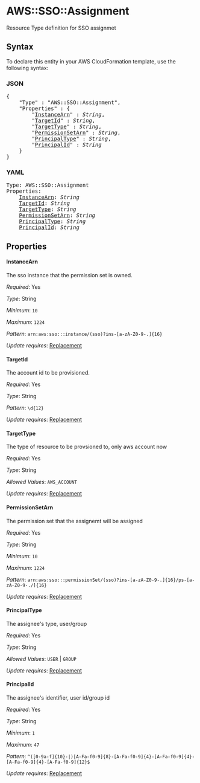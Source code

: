 # AWS::SSO::Assignment

Resource Type definition for SSO assignmet

## Syntax

To declare this entity in your AWS CloudFormation template, use the following syntax:

### JSON

<pre>
{
    "Type" : "AWS::SSO::Assignment",
    "Properties" : {
        "<a href="#instancearn" title="InstanceArn">InstanceArn</a>" : <i>String</i>,
        "<a href="#targetid" title="TargetId">TargetId</a>" : <i>String</i>,
        "<a href="#targettype" title="TargetType">TargetType</a>" : <i>String</i>,
        "<a href="#permissionsetarn" title="PermissionSetArn">PermissionSetArn</a>" : <i>String</i>,
        "<a href="#principaltype" title="PrincipalType">PrincipalType</a>" : <i>String</i>,
        "<a href="#principalid" title="PrincipalId">PrincipalId</a>" : <i>String</i>
    }
}
</pre>

### YAML

<pre>
Type: AWS::SSO::Assignment
Properties:
    <a href="#instancearn" title="InstanceArn">InstanceArn</a>: <i>String</i>
    <a href="#targetid" title="TargetId">TargetId</a>: <i>String</i>
    <a href="#targettype" title="TargetType">TargetType</a>: <i>String</i>
    <a href="#permissionsetarn" title="PermissionSetArn">PermissionSetArn</a>: <i>String</i>
    <a href="#principaltype" title="PrincipalType">PrincipalType</a>: <i>String</i>
    <a href="#principalid" title="PrincipalId">PrincipalId</a>: <i>String</i>
</pre>

## Properties

#### InstanceArn

The sso instance that the permission set is owned.

_Required_: Yes

_Type_: String

_Minimum_: <code>10</code>

_Maximum_: <code>1224</code>

_Pattern_: <code>arn:aws:sso:::instance/(sso)?ins-[a-zA-Z0-9-.]{16}</code>

_Update requires_: [Replacement](https://docs.aws.amazon.com/AWSCloudFormation/latest/UserGuide/using-cfn-updating-stacks-update-behaviors.html#update-replacement)

#### TargetId

The account id to be provisioned.

_Required_: Yes

_Type_: String

_Pattern_: <code>\d{12}</code>

_Update requires_: [Replacement](https://docs.aws.amazon.com/AWSCloudFormation/latest/UserGuide/using-cfn-updating-stacks-update-behaviors.html#update-replacement)

#### TargetType

The type of resource to be provsioned to, only aws account now

_Required_: Yes

_Type_: String

_Allowed Values_: <code>AWS_ACCOUNT</code>

_Update requires_: [Replacement](https://docs.aws.amazon.com/AWSCloudFormation/latest/UserGuide/using-cfn-updating-stacks-update-behaviors.html#update-replacement)

#### PermissionSetArn

The permission set that the assignemt will be assigned

_Required_: Yes

_Type_: String

_Minimum_: <code>10</code>

_Maximum_: <code>1224</code>

_Pattern_: <code>arn:aws:sso:::permissionSet/(sso)?ins-[a-zA-Z0-9-.]{16}/ps-[a-zA-Z0-9-./]{16}</code>

_Update requires_: [Replacement](https://docs.aws.amazon.com/AWSCloudFormation/latest/UserGuide/using-cfn-updating-stacks-update-behaviors.html#update-replacement)

#### PrincipalType

The assignee's type, user/group

_Required_: Yes

_Type_: String

_Allowed Values_: <code>USER</code> | <code>GROUP</code>

_Update requires_: [Replacement](https://docs.aws.amazon.com/AWSCloudFormation/latest/UserGuide/using-cfn-updating-stacks-update-behaviors.html#update-replacement)

#### PrincipalId

The assignee's identifier, user id/group id

_Required_: Yes

_Type_: String

_Minimum_: <code>1</code>

_Maximum_: <code>47</code>

_Pattern_: <code>^([0-9a-f]{10}-|)[A-Fa-f0-9]{8}-[A-Fa-f0-9]{4}-[A-Fa-f0-9]{4}-[A-Fa-f0-9]{4}-[A-Fa-f0-9]{12}$</code>

_Update requires_: [Replacement](https://docs.aws.amazon.com/AWSCloudFormation/latest/UserGuide/using-cfn-updating-stacks-update-behaviors.html#update-replacement)
